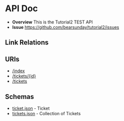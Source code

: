 # API Doc

* **Overview** This is the Tutorial2 TEST API
* **Issue** <a href="https://github.com/bearsunday/tutorial2/issues">https://github.com/bearsunday/tutorial2/issues</a>

## Link Relations


## URIs

* [/index](uri/index.md)
* [/tickets/{id}](uri/ticket.md)
* [/tickets](uri/tickets.md)

## Schemas

* [ticket.json](schema/ticket.json) - Ticket
* [tickets.json](schema/tickets.json) - Collection of Tickets
